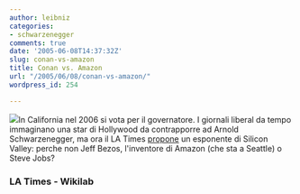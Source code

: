 ```yaml
---
author: leibniz
categories:
- schwarzenegger
comments: true
date: '2005-06-08T14:37:32Z'
slug: conan-vs-amazon
title: Conan vs. Amazon
url: "/2005/06/08/conan-vs-amazon/"
wordpress_id: 254

---
```

![](https://wikilab.net/wordpress/wp-content/potemkinpothole.jpg)In California nel 2006 si vota per il governatore. I giornali liberal
da tempo immaginano una star di Hollywood da contrapporre ad Arnold
Schwarzenegger, ma ora il LA Times [propone](https://www.latimes.com/news/opinion/commentary/la-oe-martinez8jun08,0,1133030,print.column) un esponente di Silicon Valley: perche non Jeff Bezos, l'inventore di Amazon (che sta a Seattle) o Steve Jobs?  



### LA Times - Wikilab  


